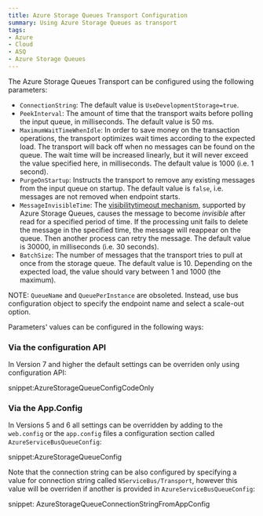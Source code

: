 ```yaml
---
title: Azure Storage Queues Transport Configuration
summary: Using Azure Storage Queues as transport
tags:
- Azure
- Cloud
- ASQ
- Azure Storage Queues
---
```


The Azure Storage Queues Transport can be configured using the following parameters:

 * `ConnectionString`: The default value is `UseDevelopmentStorage=true`.
 * `PeekInterval`: The amount of time that the transport waits before polling the input queue, in milliseconds. The default value is 50 ms.
 * `MaximumWaitTimeWhenIdle`: In order to save money on the transaction operations, the transport optimizes wait times according to the expected load. The transport will back off when no messages can be found on the queue. The wait time will be increased linearly, but it will never exceed the value specified here, in milliseconds. The default value is 1000 (i.e. 1 second).
 * `PurgeOnStartup`: Instructs the transport to remove any existing messages from the input queue on startup. The default value is `false`, i.e. messages are not removed when endpoint starts.
 * `MessageInvisibleTime`: The [visibilitytimeout mechanism](https://msdn.microsoft.com/en-us/library/azure/dd179474.aspx), supported by Azure Storage Queues, causes the message to become *invisible* after read for a specified period of time. If the processing unit fails to delete the message in the specified time, the message will reappear on the queue. Then another process can retry the message. The default value is 30000, in milliseconds (i.e. 30 seconds).
 * `BatchSize`: The number of messages that the transport tries to pull at once from the storage queue. The default value is 10. Depending on the expected load, the value should vary between 1 and 1000 (the maximum).

NOTE: `QueueName` and `QueuePerInstance` are obsoleted. Instead, use bus configuration object to specify the endpoint name and select a scale-out option.

Parameters' values can be configured in the following ways:

### Via the configuration API

In Version 7 and higher the default settings can be overriden only using configuration API:

snippet:AzureStorageQueueConfigCodeOnly

### Via the App.Config

In Versions 5 and 6 all settings can be overridden by adding to the `web.config` or the `app.config` files a configuration section called `AzureServiceBusQueueConfig`:

snippet:AzureStorageQueueConfig

Note that the connection string can be also configured by specifying a value for connection string called `NServiceBus/Transport`, however this value will be overriden if another is provided in `AzureServiceBusQueueConfig`:

snippet: AzureStorageQueueConnectionStringFromAppConfig
